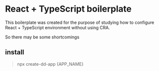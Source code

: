 # React + TypeScript boilerplate

This boilerplate was created for the purpose of studying how to configure React + TypeScript environment without using CRA.

So there may be some shortcomings

## install

> npx create-dd-app {APP_NAME}
